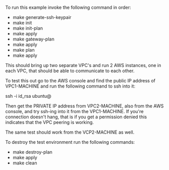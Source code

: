To run this example invoke the following command in order:

* make generate-ssh-keypair
* make init
* make init-plan
* make apply
* make gateway-plan
* make apply
* make plan
* make apply

This should bring up two separate VPC's and run 2 AWS instances, one in each VPC, that should be able to communicate to
each other.

To test this out go to the AWS console and find the public IP address of VPC1-MACHINE and run the following command to
ssh into it:

  ssh -i id_rsa ubuntu@<VPC1-MACHINE-IP>

Then get the PRIVATE IP address from VPC2-MACHINE, also from the AWS console, and try ssh-ing into it from the VPC1-MACHINE.
If you're connection doesn't hang, that is if you get a permission denied this indicates that the VPC peering is working.

The same test should work from the VCP2-MACHINE as well.

To destroy the test environment run the following commands:

* make destroy-plan
* make apply
* make clean

